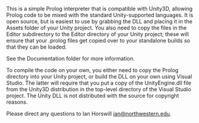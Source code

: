 This is a simple Prolog interpreter that is compatible with Unity3D,
allowing Prolog code to be mixed with the standard Unity-supported
languages.  It is open source, but is easiest to use by grabbing the
DLL and placing it in the Assets folder of your Unity project.  You
also need to copy the files in the Editor subdirectory to the Editor
directory of your Unity project; these will ensure that your .prolog
files get copied over to your standalone builds so that they can be
loaded.

See the Documentation folder for more information.

To compile the code on your own, you either need to copy the Prolog
directory into your Unity project, or build the DLL on your own using
Visual Studio.  The latter will require that you put a copy of the
UnityEngine.dll file from the Unity3D distribution in the top-level
directory of the Visual Studio project.  The Unity DLL is not
distributed with the source for copyright reasons.

Please direct any questions to Ian Horswill <ian@northwestern.edu>.
